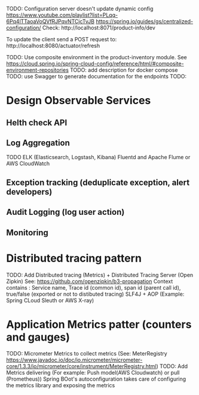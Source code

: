 TODO:  Configuration server doesn't update dynamic config
https://www.youtube.com/playlist?list=PLqq-6Pq4lTTaoaVoQVfRJPqvNTCjcTvJB
https://spring.io/guides/gs/centralized-configuration/
Check: http://localhost:8071/product-info/dev

To update the client send a POST request to: http://localhost:8080/actuator/refresh


TODO: Use composite environment in the product-inventory module. See https://cloud.spring.io/spring-cloud-config/reference/html/#composite-environment-repositories
TODO: add description for docker compose
TODO: use Swagger to generate documentation for the endpoints
TODO: 

# Design Observable Services

## Helth check API

## Log Aggregation
TODO ELK (Elasticsearch, Logstash, Kibana)
Fluentd and Apache Flume or AWS CloudWatch

## Exception tracking (deduplicate exception, alert developers)

## Audit Logging (log user action)

## Monitoring

# Distributed tracing pattern
TODO: Add Distributed tracing (Metrics) + Distributed Tracing Server (Open Zipkin)
See: https://github.com/openzipkin/b3-propagation
Context contains : Service name, Trace id (common id), span id (parent call id), true/false (exported or not to distibuted tracing)
SLF4J + AOP (Example: Spring CLoud Sleuth or AWS X-ray)

# Application Metrics patter (counters and gauges)
TODO: Micrometer Metrics to collect metrics (See: MeterRegistry https://www.javadoc.io/doc/io.micrometer/micrometer-core/1.3.3/io/micrometer/core/instrument/MeterRegistry.html)
TODO: Add Metrics delivering (For example: Push model(AWS Cloudwatch) or pull (Prometheus))
Spring BOot's autoconfiguration takes care of configuring the metrics library and exposing the metrics